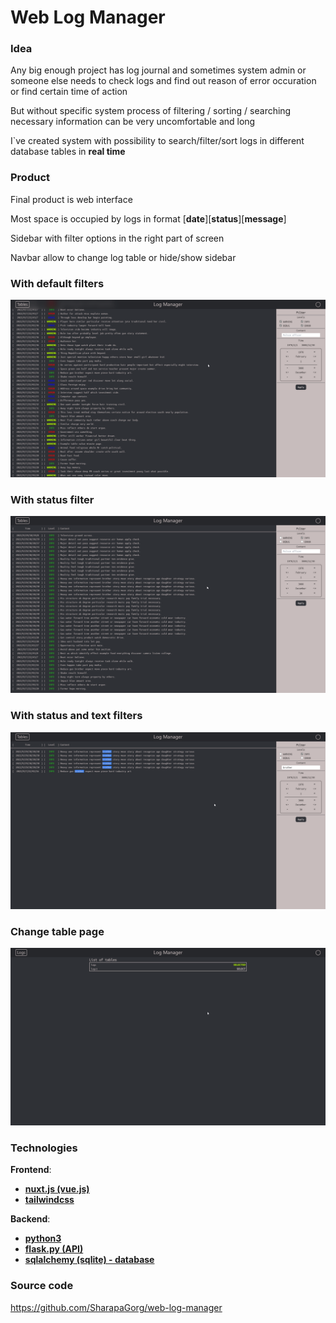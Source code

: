 # Web Log Manager

### Idea

Any big enough project has log journal and sometimes system admin or someone else needs to 
check logs and find out reason of error occuration or find certain time of action

But without specific system process of filtering / sorting / searching necessary information
can be very uncomfortable and long

I`ve created system with possibility to search/filter/sort logs in different database tables in **real time**

### Product

Final product is web interface

Most space is occupied by logs in format [**date**][**status**][**message**]

Sidebar with filter options in the right part of screen

Navbar allow to change log table or hide/show sidebar

### With default filters

![home](./assets/no-filter.png)

### With status filter

![filter status](./assets/info-level.png)

### With status and text filters

![text filter](./assets/text-filter.png)

### Change table page

![change table route](./assets/tables.png)

### Technologies

**Frontend**:
- [**nuxt.js (vue.js)**](https://nuxtjs.org/)
- [**tailwindcss**](https://tailwindcss.com/)

**Backend**:
- [**python3**](https://www.python.org/)
- [**flask.py (API)**](https://flask.palletsprojects.com/en/2.2.x/)
- [**sqlalchemy (sqlite) - database**](https://www.sqlalchemy.org/)

### Source code

https://github.com/SharapaGorg/web-log-manager